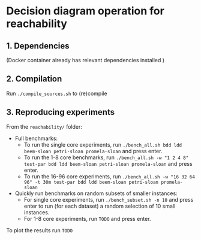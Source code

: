 # Decision diagram operation for reachability

## 1. Dependencies
(Docker container already has relevant dependencies installed )

## 2. Compilation
Run `./compile_sources.sh` to (re)compile 

## 3. Reproducing experiments
From the `reachability/` folder:
* Full benchmarks:
    * To run the single core experiments, run `./bench_all.sh bdd ldd beem-sloan petri-sloan promela-sloan` and press enter.
    * To run the 1-8 core benchmarks, run `./bench_all.sh -w "1 2 4 8" test-par bdd ldd beem-sloan petri-sloan promela-sloan` and press enter.
    * To run the 16-96 core experiments, run `./bench_all.sh -w "16 32 64 96" -t 30m test-par bdd ldd beem-sloan petri-sloan promela-sloan`
* Quickly run benchmarks on random subsets of smaller instances:
    * For single core experiments, run `./bench_subset.sh -n 10` and press enter to run (for each dataset) a random selection of 10 small instances.
    * For 1-8 core experiments, run `TODO` and press enter.

To plot the results run `TODO`
